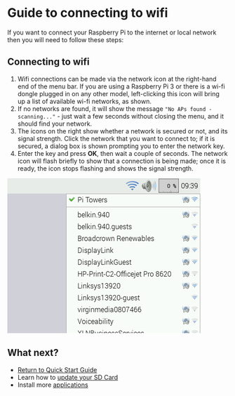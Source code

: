 # Guide to connecting to wifi

If you want to connect your Raspberry Pi to the internet or local network then you will need to follow these steps:

## Connecting to wifi
1. Wifi connections can be made via the network icon at the right-hand end of the menu bar. If you are using a Raspberry Pi 3 or there is a wi-fi dongle plugged in on any other model, left-clicking this icon will bring up a list of available wi-fi networks, as shown.
1. If no networks are found, it will show the message `"No APs found - scanning..."` - just wait a few seconds without closing the menu, and it should find your network.
1. The icons on the right show whether a network is secured or not, and its signal strength. Click the network that you want to connect to; if it is secured, a dialog box is shown prompting you to enter the network key.
1. Enter the key and press **OK**, then wait a couple of seconds. The network icon will flash briefly to show that a connection is being made; once it is ready, the icon stops flashing and shows the signal strength.

  ![](images/wifi2.png)

## What next?
- [Return to Quick Start Guide](worksheet.md)
- Learn how to [update your SD Card](update-sd-card.md)
- Install more [applications](install-apps.md)
